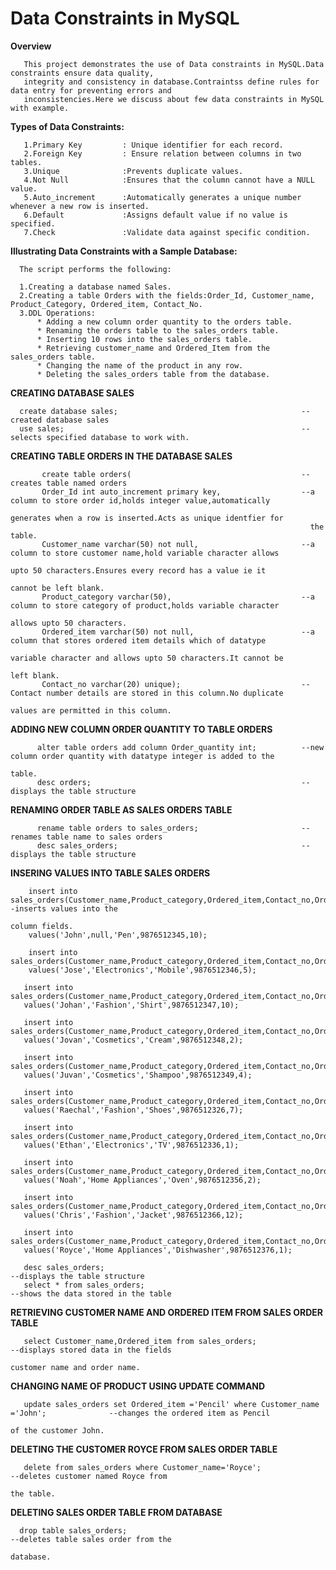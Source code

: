 # Data Constraints in MySQL

**Overview**
      
       This project demonstrates the use of Data constraints in MySQL.Data constraints ensure data quality,
       integrity and consistency in database.Contraintss define rules for data entry for preventing errors and
       inconsistencies.Here we discuss about few data constraints in MySQL with example.

**Types of Data Constraints:**

       1.Primary Key         : Unique identifier for each record.
       2.Foreign Key         : Ensure relation between columns in two tables.
       3.Unique              :Prevents duplicate values.
       4.Not Null            :Ensures that the column cannot have a NULL value.
       5.Auto_increment      :Automatically generates a unique number whenever a new row is inserted.
       6.Default             :Assigns default value if no value is specified.
       7.Check               :Validate data against specific condition.


**Illustrating Data Constraints with a Sample Database:**
      
      The script performs the following:

      1.Creating a database named Sales.
      2.Creating a table Orders with the fields:Order_Id, Customer_name, Product_Category, Ordered_item, Contact_No.
      3.DDL Operations:
          * Adding a new column order quantity to the orders table.
          * Renaming the orders table to the sales_orders table.
          * Inserting 10 rows into the sales_orders table.
          * Retrieving customer_name and Ordered_Item from the sales_orders table.
          * Changing the name of the product in any row. 
          * Deleting the sales_orders table from the database.

**CREATING DATABASE SALES**
            
      create database sales;                                         --created database sales
      use sales;                                                     --selects specified database to work with.

**CREATING TABLE ORDERS IN THE DATABASE SALES**
           
           create table orders(                                      --creates table named orders
           Order_Id int auto_increment primary key,                  --a column to store order id,holds integer value,automatically 
                                                                       generates when a row is inserted.Acts as unique identfier for 
                                                                       the table.
           Customer_name varchar(50) not null,                       --a column to store customer name,hold variable character allows 
                                                                       upto 50 characters.Ensures every record has a value ie it 
                                                                       cannot be left blank.
           Product_category varchar(50),                             --a column to store category of product,holds variable character 
                                                                       allows upto 50 characters.
           Ordered_item varchar(50) not null,                        --a column that stores ordered item details which of datatype 
                                                                       variable character and allows upto 50 characters.It cannot be 
                                                                       left blank.
           Contact_no varchar(20) unique);                           --Contact number details are stored in this column.No duplicate 
                                                                       values are permitted in this column.
                                                

**ADDING NEW COLUMN ORDER QUANTITY TO TABLE ORDERS**
          
          alter table orders add column Order_quantity int;          --new column order quantity with datatype integer is added to the 
                                                                       table.
          desc orders;                                               --displays the table structure

**RENAMING ORDER TABLE AS SALES ORDERS TABLE**
          
          rename table orders to sales_orders;                       --renames table name to sales orders
          desc sales_orders;                                         --displays the table structure

**INSERING VALUES INTO TABLE SALES ORDERS**
        
        insert into sales_orders(Customer_name,Product_category,Ordered_item,Contact_no,Order_quantity)      -inserts values into the 
                                                                                                              column fields.
        values('John',null,'Pen',9876512345,10);

        insert into sales_orders(Customer_name,Product_category,Ordered_item,Contact_no,Order_quantity) 
        values('Jose','Electronics','Mobile',9876512346,5);

       insert into sales_orders(Customer_name,Product_category,Ordered_item,Contact_no,Order_quantity) 
       values('Johan','Fashion','Shirt',9876512347,10);

       insert into sales_orders(Customer_name,Product_category,Ordered_item,Contact_no,Order_quantity) 
       values('Jovan','Cosmetics','Cream',9876512348,2);

       insert into sales_orders(Customer_name,Product_category,Ordered_item,Contact_no,Order_quantity) 
       values('Juvan','Cosmetics','Shampoo',9876512349,4);

       insert into sales_orders(Customer_name,Product_category,Ordered_item,Contact_no,Order_quantity) 
       values('Raechal','Fashion','Shoes',9876512326,7);

       insert into sales_orders(Customer_name,Product_category,Ordered_item,Contact_no,Order_quantity) 
       values('Ethan','Electronics','TV',9876512336,1);

       insert into sales_orders(Customer_name,Product_category,Ordered_item,Contact_no,Order_quantity) 
       values('Noah','Home Appliances','Oven',9876512356,2);

       insert into sales_orders(Customer_name,Product_category,Ordered_item,Contact_no,Order_quantity) 
       values('Chris','Fashion','Jacket',9876512366,12);

       insert into sales_orders(Customer_name,Product_category,Ordered_item,Contact_no,Order_quantity)
       values('Royce','Home Appliances','Dishwasher',9876512376,1);

       desc sales_orders;                                                                        --displays the table structure
       select * from sales_orders;                                                               --shows the data stored in the table

**RETRIEVING CUSTOMER NAME AND ORDERED ITEM FROM SALES ORDER TABLE**
       
       select Customer_name,Ordered_item from sales_orders;                                      --displays stored data in the fields 
                                                                                                   customer name and order name.

**CHANGING NAME OF PRODUCT USING UPDATE COMMAND**
       
       update sales_orders set Ordered_item ='Pencil' where Customer_name ='John';              --changes the ordered item as Pencil 
                                                                                                  of the customer John.

**DELETING THE CUSTOMER ROYCE FROM SALES ORDER TABLE**
       
       delete from sales_orders where Customer_name='Royce';                                    --deletes customer named Royce from 
                                                                                                 the table.                            
**DELETING SALES ORDER TABLE FROM DATABASE**
      
      drop table sales_orders;                                                                 --deletes table sales order from the 
                                                                                                database.
         
